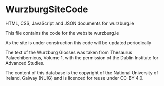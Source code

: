 # WurzburgSiteCode
HTML, CSS, JavaScript and JSON documents for wurzburg.ie

This file contains the code for the website wurzburg.ie

As the site is under construction this code will be updated periodically

The text of the Wurzburg Glosses was taken from Thesaurus Palaeohibernicus, Volume 1, with the permission of the Dublin Institute for Advanced Studies.

The content of this database is the copyright of the National University of Ireland, Galway (NUIG) and is licenced for reuse under CC-BY 4.0.
